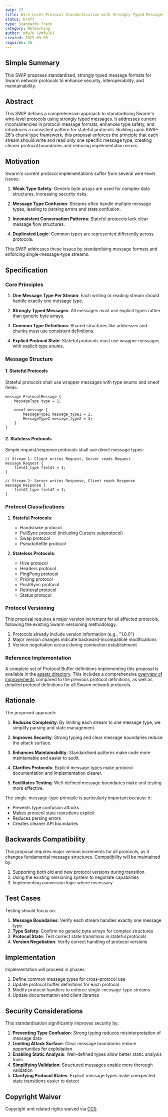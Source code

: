 ```yaml
---
swip: 27
title: Wire-Level Protocol Standardisation with Strongly Typed Messages
status: Draft
type: Standards Track
category: Networking
author: mfw78 (@mfw78)
created: 2025-03-03
requires: 26
---
```


## Simple Summary
This SWIP proposes standardised, strongly typed message formats for Swarm network protocols to enhance security, interoperability, and maintainability.

## Abstract
This SWIP defines a comprehensive approach to standardising Swarm's wire-level protocols using strongly typed messages. It addresses current inconsistencies in protocol message formats, enhances type safety, and introduces a consistent pattern for stateful protocols. Building upon SWIP-26's chunk type framework, this proposal enforces the principle that each stream should write and read only one specific message type, creating clearer protocol boundaries and reducing implementation errors.

## Motivation
Swarm's current protocol implementations suffer from several wire-level issues:

1. **Weak Type Safety**: Generic byte arrays are used for complex data structures, increasing security risks.

2. **Message Type Confusion**: Streams often handle multiple message types, leading to parsing errors and state confusion.

3. **Inconsistent Conversation Patterns**: Stateful protocols lack clear message flow structures.

4. **Duplicated Logic**: Common types are represented differently across protocols.

This SWIP addresses these issues by standardising message formats and enforcing single-message-type streams.

## Specification

### Core Principles

1. **One Message Type Per Stream**: Each writing or reading stream should handle exactly one message type.

2. **Strongly Typed Messages**: All messages must use explicit types rather than generic byte arrays.

3. **Common Type Definitions**: Shared structures like addresses and chunks must use consistent definitions.

4. **Explicit Protocol State**: Stateful protocols must use wrapper messages with explicit type enums.

### Message Structure

#### 1. Stateful Protocols

Stateful protocols shall use wrapper messages with type enums and oneof fields:

```
message ProtocolMessage {
    MessageType type = 1;

    oneof message {
        MessageType1 message_type1 = 2;
        MessageType2 message_type2 = 3;
    }
}
```

#### 2. Stateless Protocols

Simple request/response protocols shall use direct message types:

```
// Stream 1: Client writes Request, Server reads Request
message Request {
    field1_type field1 = 1;
}

// Stream 2: Server writes Response, Client reads Response
message Response {
    field2_type field2 = 1;
}
```

### Protocol Classifications

1. **Stateful Protocols**:
   - Handshake protocol
   - PullSync protocol (including Cursors subprotocol)
   - Swap protocol
   - PseudoSettle protocol

2. **Stateless Protocols**:
   - Hive protocol
   - Headers protocol
   - PingPong protocol
   - Pricing protocol
   - PushSync protocol
   - Retrieval protocol
   - Status protocol

### Protocol Versioning

This proposal requires a major version increment for all affected protocols, following the existing Swarm versioning methodology:

1. Protocols already include version information (e.g., "1.0.0")
2. Major version changes indicate backward-incompatible modifications
3. Version negotiation occurs during connection establishment

### Reference Implementation

A complete set of Protocol Buffer definitions implementing this proposal is available in the [assets directory](./assets/swip-27/). This includes a comprehensive [overview of improvements](./assets/swip-27/README.md) compared to the previous protocol definitions, as well as detailed protocol definitions for all Swarm network protocols.

## Rationale

The proposed approach:

1. **Reduces Complexity**: By limiting each stream to one message type, we simplify parsing and state management.

2. **Improves Security**: Strong typing and clear message boundaries reduce the attack surface.

3. **Enhances Maintainability**: Standardised patterns make code more maintainable and easier to audit.

4. **Clarifies Protocols**: Explicit message types make protocol documentation and implementation clearer.

5. **Facilitates Testing**: Well-defined message boundaries make unit testing more effective.

The single-message-type principle is particularly important because it:
- Prevents type confusion attacks
- Makes protocol state transitions explicit
- Reduces parsing errors
- Creates cleaner API boundaries

## Backwards Compatibility

This proposal requires major version increments for all protocols, as it changes fundamental message structures. Compatibility will be maintained by:

1. Supporting both old and new protocol versions during transition
2. Using the existing versioning system to negotiate capabilities
3. Implementing conversion logic where necessary

## Test Cases

Testing should focus on:

1. **Message Boundaries**: Verify each stream handles exactly one message type
2. **Type Safety**: Confirm no generic byte arrays for complex structures
3. **Protocol State**: Test correct state transitions in stateful protocols
4. **Version Negotiation**: Verify correct handling of protocol versions

## Implementation

Implementation will proceed in phases:

1. Define common message types for cross-protocol use
2. Update protocol buffer definitions for each protocol
3. Modify protocol handlers to enforce single-message-type streams
4. Update documentation and client libraries

## Security Considerations

This standardisation significantly improves security by:

1. **Preventing Type Confusion**: Strong typing reduces misinterpretation of message data
2. **Limiting Attack Surface**: Clear message boundaries reduce opportunities for exploitation
3. **Enabling Static Analysis**: Well-defined types allow better static analysis tools
4. **Simplifying Validation**: Structured messages enable more thorough validation
5. **Clarifying Protocol States**: Explicit message types make unexpected state transitions easier to detect

## Copyright Waiver

Copyright and related rights waived via [CC0](https://creativecommons.org/publicdomain/zero/1.0/).
